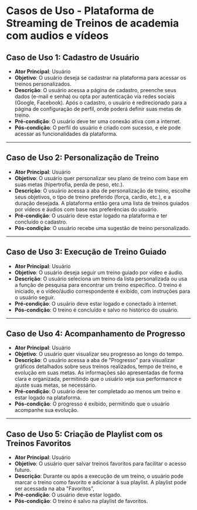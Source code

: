 # Casos de Uso - Plataforma de Streaming de Treinos de academia com audios e vídeos

## Caso de Uso 1: Cadastro de Usuário

- **Ator Principal**: Usuário
- **Objetivo**: O usuário deseja se cadastrar na plataforma para acessar os treinos personalizados.
- **Descrição**: O usuário acessa a página de cadastro, preenche seus dados (e-mail e senha) ou opta por autenticação via redes sociais (Google, Facebook). Após o cadastro, o usuário é redirecionado para a página de configuração de perfil, onde poderá definir suas metas de treino.
- **Pré-condição**: O usuário deve ter uma conexão ativa com a internet.
- **Pós-condição**: O perfil do usuário é criado com sucesso, e ele pode acessar as funcionalidades da plataforma.

---

## Caso de Uso 2: Personalização de Treino

- **Ator Principal**: Usuário
- **Objetivo**: O usuário quer personalizar seu plano de treino com base em suas metas (hipertrofia, perda de peso, etc.).
- **Descrição**: O usuário acessa a aba de personalização de treino, escolhe seus objetivos, o tipo de treino preferido (força, cardio, etc.), e a duração desejada. A plataforma então gera uma lista de treinos guiados por vídeos e áudios com base nas preferências do usuário.
- **Pré-condição**: O usuário deve estar logado na plataforma e ter concluído o cadastro.
- **Pós-condição**: O usuário recebe uma sugestão de treino personalizado.

---

## Caso de Uso 3: Execução de Treino Guiado

- **Ator Principal**: Usuário
- **Objetivo**: O usuário deseja seguir um treino guiado por vídeo e áudio.
- **Descrição**: O usuário seleciona um treino da lista personalizada ou usa a função de pesquisa para encontrar um treino específico. O treino é iniciado, e o vídeo/áudio correspondente é exibido, com instruções para o usuário seguir.
- **Pré-condição**: O usuário deve estar logado e conectado à internet.
- **Pós-condição**: O treino é concluído e salvo no histórico do usuário.

---

## Caso de Uso 4: Acompanhamento de Progresso

- **Ator Principal**: Usuário
- **Objetivo**: O usuário quer visualizar seu progresso ao longo do tempo.
- **Descrição**: O usuário acessa a aba de "Progresso" para visualizar gráficos detalhados sobre seus treinos realizados, tempo de treino, e evolução em suas metas. As informações são apresentadas de forma clara e organizada, permitindo que o usuário veja sua performance e ajuste suas metas, se necessário.
- **Pré-condição**: O usuário deve ter completado ao menos um treino e estar logado na plataforma.
- **Pós-condição**: O progresso é exibido, permitindo que o usuário acompanhe sua evolução.

---

## Caso de Uso 5: Criação de Playlist com os Treinos Favoritos

- **Ator Principal**: Usuário
- **Objetivo**: O usuário quer salvar treinos favoritos para facilitar o acesso futuro.
- **Descrição**: Durante ou após a execução de um treino, o usuário pode marcar o treino como favorito e adicionar à sua playlist. A playlist pode ser acessada na aba "Favoritos",
- **Pré-condição**: O usuário deve estar logado.
- **Pós-condição**: O treino é salvo na playlist de favoritos.
